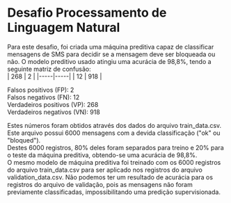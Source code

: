 # Desafio Processamento de Linguagem Natural

Para este desafio, foi criada uma máquina preditiva capaz de classificar mensagens de SMS para decidir se a mensagem deve ser bloqueada ou não.
O modelo preditivo usado atingiu uma acurácia de 98,8%, tendo a seguinte matriz de confusão:
<br>
| 268 | 2   |
|-----|-----|
| 12  | 918 |

Falsos positivos (FP): 2 <br>
Falsos negativos (FN): 12 <br>
Verdadeiros positivos (VP): 268 <br>
Verdadeiros negativos (VN): 918 <br>

Estes números foram obtidos através dos dados do arquivo train_data.csv. Este arquivo possui 6000 mensagens com a devida classificação ("ok" ou "bloqued"). <br>
Destes 6000 registros, 80% deles foram separados para treino e 20% para o teste da máquina preditiva, obtendo-se uma acurácia de 98,8%. <br>
O mesmo modelo de máquina preditiva foi treinado com os 6000 registros do arquivo train_data.csv para ser aplicado nos registros do arquivo validation_data.csv. Não podemos ter um resultado de acurácia para os registros do arquivo de validação, pois as mensagens não foram previamente classificadas, impossibilitando uma predição supervisionada.
